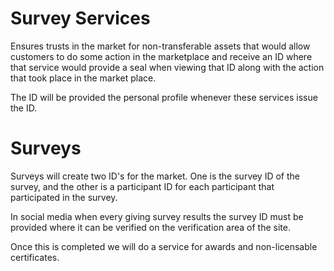 # Survey Services

Ensures trusts in the market for non-transferable assets that would allow customers to do some action in the marketplace and receive an ID where that service would provide a seal when viewing that ID along with the action that took place in the market place.

The ID will be provided the personal profile whenever these services issue the ID.

# Surveys

Surveys will create two ID's for the market. One is the survey ID of the survey, and the other is a participant ID for each participant that participated in the survey.

In social media when every giving survey results the survey ID must be provided where it can be verified on the verification area of the site.

Once this is completed we will do a service for awards and non-licensable certificates.

